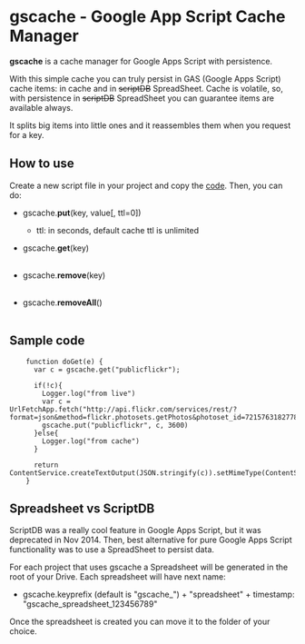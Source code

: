 gscache - Google App Script Cache Manager
===========================================

**gscache** is a cache manager for Google Apps Script with persistence. 

With this simple cache you can truly persist in GAS (Google Apps Script) cache items: in cache and in ~~scriptDB~~ SpreadSheet. Cache is volatile, so, with persistence in ~~scriptDB~~ SpreadSheet you can guarantee items are available always.

It splits big items into little ones and it reassembles them when you request for a key.

How to use
-----------

Create a new script file in your project and copy the [code](https://github.com/davidayalas/gscache/blob/master/lib/gscache.js). Then, you can do:
		
* gscache.**put**(key, value[, ttl=0])<br />  

	- ttl: in seconds, default cache ttl is unlimited<br />  

* gscache.**get**(key)<br /><br />  

* gscache.**remove**(key)<br /><br />  

* gscache.**removeAll**()<br /><br />  


Sample code
------------

		function doGet(e) {
		  var c = gscache.get("publicflickr");

		  if(!c){
		    Logger.log("from live")
            var c = UrlFetchApp.fetch("http://api.flickr.com/services/rest/?format=json&method=flickr.photosets.getPhotos&photoset_id=72157631827789978&api_key=705379a7679d2edebe947274dacc997b").getContentText()
		    gscache.put("publicflickr", c, 3600)
		  }else{
		    Logger.log("from cache")
		  }
		  
		  return ContentService.createTextOutput(JSON.stringify(c)).setMimeType(ContentService.MimeType.JSON);;
		}


Spreadsheet vs ScriptDB
-------------------------

ScriptDB was a really cool feature in Google Apps Script, but it was deprecated in Nov 2014. Then, best alternative for pure Google Apps Script functionality was to use a SpreadSheet to persist data.

For each project that uses gscache a Spreadsheet will be generated in the root of your Drive. Each spreadsheet will have next name:

- gscache.keyprefix (default is "gscache_") + "spreadsheet" + timestamp: "gscache_spreadsheet_123456789"

Once the spreadsheet is created you can move it to the folder of your choice.